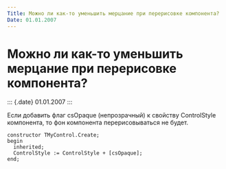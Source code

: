 ```yaml
---
Title: Можно ли как-то уменьшить мерцание при перерисовке компонента?
Date: 01.01.2007
---
```



Можно ли как-то уменьшить мерцание при перерисовке компонента?
==============================================================

::: {.date}
01.01.2007
:::

Если добавить флаг csOpaque (непрозрачный) к свойству ControlStyle
компонента, то фон компонента перерисовываться не будет.

    constructor TMyControl.Create;
    begin
      inherited;
      ControlStyle := ControlStyle + [csOpaque];
    end;
